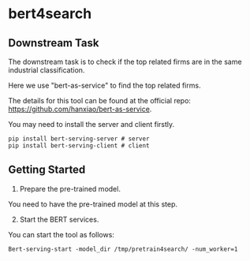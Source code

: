 # bert4search

## Downstream Task

The downstream task is to check if the top related firms are in the same industrial classification.  

Here we use "bert-as-service" to find the top related firms.  

The details for this tool can be found at the official repo: https://github.com/hanxiao/bert-as-service.  

You may need to install the server and client firstly.  

```shell
pip install bert-serving-server # server
pip install bert-serving-client # client
```

## Getting Started 

1. Prepare the pre-trained model.  

You need to have the pre-trained model at this step.  

2. Start the BERT services. 

You can start the tool as follows:  

```shell
Bert-serving-start -model_dir /tmp/pretrain4search/ -num_worker=1
```